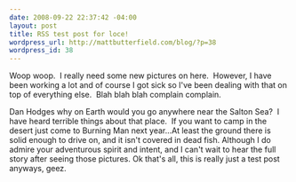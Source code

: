 ```yaml
--- 
date: 2008-09-22 22:37:42 -04:00
layout: post
title: RSS test post for loce!
wordpress_url: http://mattbutterfield.com/blog/?p=38
wordpress_id: 38
---
```

Woop woop.  I really need some new pictures on here.  However, I have been working a lot and of course I got sick so I've been dealing with that on top of everything else.  Blah blah blah complain complain.

Dan Hodges why on Earth would you go anywhere near the Salton Sea?  I have heard terrible things about that place.  If you want to camp in the desert just come to Burning Man next year...At least the ground there is solid enough to drive on, and it isn't covered in dead fish.  Although I do admire your adventurous spirit and intent, and I can't wait to hear the full story after seeing those pictures.  Ok that's all, this is really just a test post anyways, geez.
